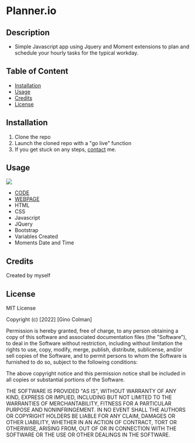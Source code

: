 # Planner.io

## Description

* Simple Javascript app using Jquery and Moment extensions to plan and schedule your hourly tasks for the typical workday.

## Table of Content

* [Installation](#installation) 
* [Usage](#usage) 
* [Credits](#credits) 
* [License](#license)

## Installation

1. Clone the repo
2. Launch the cloned repo with a "go live" function
3. If you get stuck on any steps, [contact](mailto:gdcolman95@gmail.com) me. 

## Usage

![](/assets/images/Hourly_Planner.gif)
* [CODE](https://github.com/ginocorp/planner_your_day/blob/master/script.js)
* [WEBPAGE]()
* HTML
* CSS
* Javascript
* JQuery
* Bootstrap
* Variables Created
* Moments Date and Time

## Credits

Created by myself

## License

MIT License

Copyright (c) [2022] [Gino Colman]

Permission is hereby granted, free of charge, to any person obtaining a copy
of this software and associated documentation files (the "Software"), to deal
in the Software without restriction, including without limitation the rights
to use, copy, modify, merge, publish, distribute, sublicense, and/or sell
copies of the Software, and to permit persons to whom the Software is
furnished to do so, subject to the following conditions:

The above copyright notice and this permission notice shall be included in all
copies or substantial portions of the Software.

THE SOFTWARE IS PROVIDED "AS IS", WITHOUT WARRANTY OF ANY KIND, EXPRESS OR
IMPLIED, INCLUDING BUT NOT LIMITED TO THE WARRANTIES OF MERCHANTABILITY,
FITNESS FOR A PARTICULAR PURPOSE AND NONINFRINGEMENT. IN NO EVENT SHALL THE
AUTHORS OR COPYRIGHT HOLDERS BE LIABLE FOR ANY CLAIM, DAMAGES OR OTHER
LIABILITY, WHETHER IN AN ACTION OF CONTRACT, TORT OR OTHERWISE, ARISING FROM,
OUT OF OR IN CONNECTION WITH THE SOFTWARE OR THE USE OR OTHER DEALINGS IN THE
SOFTWARE.